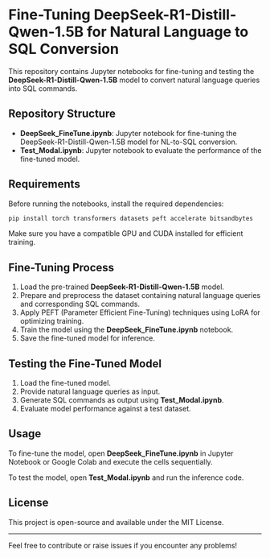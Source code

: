 # Fine-Tuning DeepSeek-R1-Distill-Qwen-1.5B for Natural Language to SQL Conversion

This repository contains Jupyter notebooks for fine-tuning and testing the **DeepSeek-R1-Distill-Qwen-1.5B** model to convert natural language queries into SQL commands.

## Repository Structure

- **DeepSeek_FineTune.ipynb**: Jupyter notebook for fine-tuning the DeepSeek-R1-Distill-Qwen-1.5B model for NL-to-SQL conversion.
- **Test_Modal.ipynb**: Jupyter notebook to evaluate the performance of the fine-tuned model.

## Requirements

Before running the notebooks, install the required dependencies:

```bash
pip install torch transformers datasets peft accelerate bitsandbytes
```

Make sure you have a compatible GPU and CUDA installed for efficient training.

## Fine-Tuning Process

1. Load the pre-trained **DeepSeek-R1-Distill-Qwen-1.5B** model.
2. Prepare and preprocess the dataset containing natural language queries and corresponding SQL commands.
3. Apply PEFT (Parameter Efficient Fine-Tuning) techniques using LoRA for optimizing training.
4. Train the model using the **DeepSeek_FineTune.ipynb** notebook.
5. Save the fine-tuned model for inference.

## Testing the Fine-Tuned Model

1. Load the fine-tuned model.
2. Provide natural language queries as input.
3. Generate SQL commands as output using **Test_Modal.ipynb**.
4. Evaluate model performance against a test dataset.

## Usage

To fine-tune the model, open **DeepSeek_FineTune.ipynb** in Jupyter Notebook or Google Colab and execute the cells sequentially.

To test the model, open **Test_Modal.ipynb** and run the inference code.

## License

This project is open-source and available under the MIT License.

---

Feel free to contribute or raise issues if you encounter any problems!
